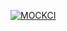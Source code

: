 [![MOCKCI](https://github.com/Anthony-Cortese/mock-functions/workflows/MOCKCI/badge.svg)](https://github.com/Anthony-Cortese/mock-functions/actions/workflows/mock.yml)
